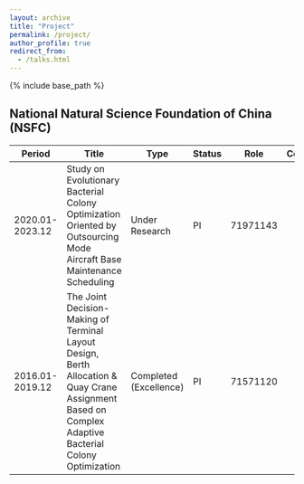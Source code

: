 ```yaml
---
layout: archive
title: "Project"
permalink: /project/
author_profile: true
redirect_from:
  - /talks.html
---
```


{% include base_path %}

## National Natural Science Foundation of China (NSFC)

| Period | Title | Type | Status | Role | Code |
| ------ | ----- | ---- | ------ | ---- | ---- |
| 2020.01-2023.12 | Study on Evolutionary Bacterial Colony Optimization Oriented by Outsourcing Mode Aircraft Base Maintenance Scheduling | Under Research | PI | 71971143 |
| 2016.01-2019.12 | The Joint Decision-Making of Terminal Layout Design, Berth Allocation & Quay Crane Assignment Based on Complex Adaptive Bacterial Colony Optimization | Completed (Excellence) | PI | 71571120 |
